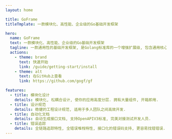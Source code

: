```yaml
---
layout: home

title: GoFrame
titleTmplate: 一款模块化、高性能、企业级的Go基础开发框架

hero:
  name: GoFrame
  text: 一款模块化、高性能、企业级的Go基础开发框架
  tagline: 一款通用性的基础开发框架, 是Golang标准库的一个增强扩展级, 包含通用核心的基础开发组件.
  actions:
    - theme: brand
      text: 快速开始
      link: /guide/getting-start/install
    - theme: alt
      text: 在GitHub上查看
      link: https://github.com/gogf/gf

features:
  - title: 模块化设计
    details: 模块化, 松耦合设计, 使你的应用高度分层. 拥有大量组件, 开箱即用.
  - title: 设计规范
    details: 稳健的工程设计规范, 适用于多人团队之间高效开发.
  - title: 自动化文档
    details: 自动生成接口文档, 支持OpenAPIV3标准, 完美对接测试开发人员.
  - title: 错误追踪
    details: 全链路追踪特性, 全错误堆栈特性, 接口化的错误码支持, 更容易找错错误.
---
```

